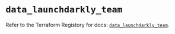 # `data_launchdarkly_team`

Refer to the Terraform Registory for docs: [`data_launchdarkly_team`](https://registry.terraform.io/providers/launchdarkly/launchdarkly/2.15.0/docs/data-sources/team).
